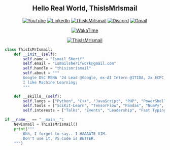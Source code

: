 <meta http-equiv="Cache-Control" content="no-cache, no-store, must-revalidate">
<meta http-equiv="Pragma" content="no-cache">
<meta http-equiv="Expires" content="0">

<div align="center">

## Hello Real World, ThisIsMrIsmail

[![YouTube](https://img.shields.io/static/v1?message=Youtube&logo=youtube&label=&color=FF0000&logoColor=white&labelColor=&flat)](https://youtube.com/@ThisIsMrIsmail)
[![LinkedIn](https://img.shields.io/static/v1?message=LinkedIn&logo=linkedin&label=&color=0077B5&logoColor=white&flat)](https://linkedin.com/in/ThisIsMrIsmail)
[![ThisIsMrIsmail](https://komarev.com/ghpvc/?username=ThisIsMrIsmail&label=Profile%20Views&color=blueviolet&flat)](https://github.com/ThisIsMrIsmail)
[![Discord](https://img.shields.io/static/v1?message=Discord&logo=discord&label=&color=7289DA&logoColor=white&labelColor=&flat)](https://discord.com/users/ThisIsMrIsmail#0476)
[![Gmail](https://img.shields.io/static/v1?message=Gmail&logo=gmail&label=&color=D14836&logoColor=white&labelColor=&flat)](mailto:ismailsherifwork@gmail.com)

[![WakaTime](https://wakatime.com/badge/user/da667081-e299-4c08-85ff-0eb8e72377a3.svg)](https://wakatime.com/@ThisIsMrIsmail)

[![ThisIsMrIsmail](https://github-readme-stats.vercel.app/api?username=ThisIsMrIsmail&show_icons=true&theme=dark)](https://github.com/ThisIsMrIsmail)

</div>


```python
class ThisIsMrIsmail:
    def __init__(self):
        self.name = "Ismail Sherif"
        self.email = "ismailsherifwork@gmail.com"
        self.handle = "thisismrismail"
        self.about = """
        Google DSC MENA '24 Lead @Google, ex-AI Intern @ITIDA, 2x ECPC, ex-Forward Program @McKinsey 🚀
        I like Machine Learning;
        """

    def __skills__(self):
        self.langs = ["Python", "C++", "JavaScript", "PHP", "PowerShell", "Bash"]
        self.tools = ["SciKit-Learn", "TensorFlow", "Pandas", "NumPy", "OpenCV"]
        self.interests = ["Talks", "Events", "Leadership", "Fast Typing (95wpm)"]

if __name__ == "__main__":
    NewIsmail = ThisIsMrIsmail()
    print("""
        Ohh, I forget to say.. I HAAAATE VIM.
        Don't use it, VS Code is BETTER.
    """)
```


<!-- <div align="center">

[![CPP](https://skillicons.dev/icons?i=cpp)](https://www.w3schools.com/cpp)
[![Python](https://skillicons.dev/icons?i=py)](https://www.python.org)
[![Tensorflow](https://skillicons.dev/icons?i=tensorflow)](https://www.tensorflow.org)
[![Flask](https://skillicons.dev/icons?i=flask)](https://flask.palletsprojects.com)
[![Linux](https://skillicons.dev/icons?i=linux)](https://www.linux.org)
[![PHP](https://skillicons.dev/icons?i=php)](https://www.php.net)
[![JavaScript](https://skillicons.dev/icons?i=js)](https://developer.mozilla.org/en-US/docs/Web/JavaScript)
[![NodeJS](https://skillicons.dev/icons?i=nodejs)](https://nodejs.org)
[![ExpressJS](https://skillicons.dev/icons?i=express)](https://expressjs.com)
[![Git](https://skillicons.dev/icons?i=git)](https://git-scm.com)
[![Powershell](https://skillicons.dev/icons?i=powershell)](https://learn.microsoft.com/en-us/powershell)
[![MySQL](https://skillicons.dev/icons?i=mysql)](https://www.mysql.com)
[![Bootstrap](https://skillicons.dev/icons?i=bootstrap)](https://getbootstrap.com)
[![CSS](https://skillicons.dev/icons?i=css)](https://www.w3schools.com/css)
[![HTML](https://skillicons.dev/icons?i=html)](https://www.w3.org/html)
</div> -->